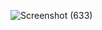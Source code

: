 ![Screenshot (633)](https://user-images.githubusercontent.com/104839104/216680151-4d49bc94-022d-4ecc-a370-4688656948d6.png)
